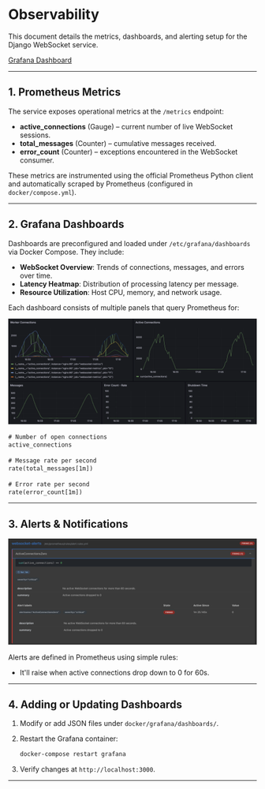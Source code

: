 # Observability

This document details the metrics, dashboards, and alerting setup for the
Django WebSocket service.

[Grafana Dashboard](data/grafana-dashboard.png)

---

## 1. Prometheus Metrics

The service exposes operational metrics at the `/metrics` endpoint:

* **active\_connections** (Gauge)  – current number of live WebSocket sessions.
* **total\_messages** (Counter)   – cumulative messages received.
* **error\_count** (Counter)      – exceptions encountered in the WebSocket
  consumer.

These metrics are instrumented using the official Prometheus Python client and
automatically scraped by Prometheus (configured in `docker/compose.yml`).

---

## 2. Grafana Dashboards

Dashboards are preconfigured and loaded under `/etc/grafana/dashboards` via
Docker Compose. They include:

* **WebSocket Overview**: Trends of connections, messages, and errors over
  time.
* **Latency Heatmap**: Distribution of processing latency per message.
* **Resource Utilization**: Host CPU, memory, and network usage.

Each dashboard consists of multiple panels that query Prometheus for:

![Grafana Dashboard Load Testing](data/grafana-dashboard-load-testing.png)

```promql
# Number of open connections
active_connections

# Message rate per second
rate(total_messages[1m])

# Error rate per second
rate(error_count[1m])
```
---

## 3. Alerts & Notifications

![Prometheus Alert Firing](data/prometheus-rule-firing.png)

Alerts are defined in Prometheus using simple rules:

- It'll raise when active connections drop down to 0 for 60s.

---

## 4. Adding or Updating Dashboards

1. Modify or add JSON files under `docker/grafana/dashboards/`.
2. Restart the Grafana container:

   ```bash
   docker-compose restart grafana
   ```
3. Verify changes at `http://localhost:3000`.

---
